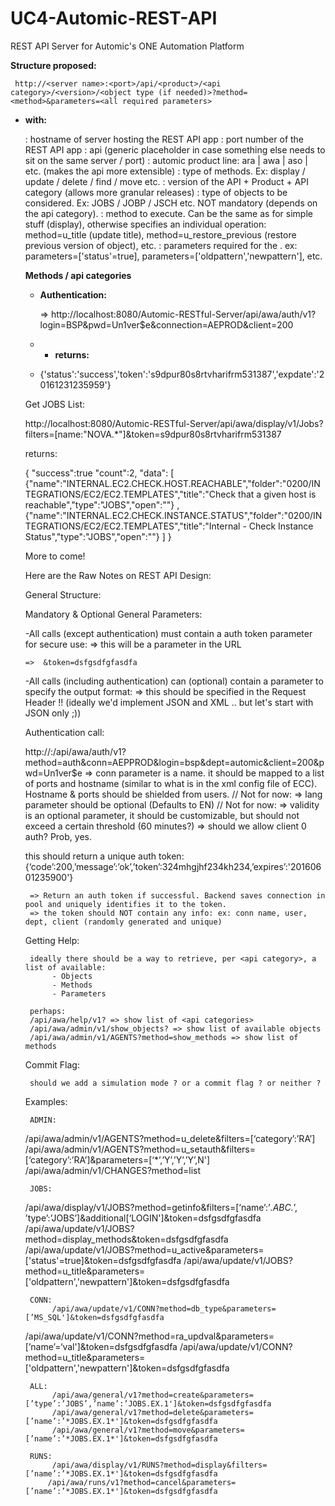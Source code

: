 # UC4-Automic-REST-API

REST API Server for Automic's ONE Automation Platform

**Structure proposed:**

     http://<server name>:<port>/api/<product>/<api category>/<version>/<object type (if needed)>?method=<method>&parameters=<all required parameters>

* **with:**

     <server name>: hostname of server hosting the REST API app
     <port>: port number of the REST API app
     <api>: api (generic placeholder in case something else needs to sit on the same server / port)
     <product>: automic product line: ara | awa | aso | etc. (makes the api more extensible)
     <api category>: type of methods. Ex: display / update / delete / find / move etc. 
     <version>: version of the API + Product + API category (allows more granular releases)
     <object type>: type of objects to be considered. Ex: JOBS / JOBP / JSCH etc. NOT mandatory (depends on the api category).
     <method>: method to execute. Can be the same as <api category> for simple stuff (display), otherwise specifies an individual operation: method=u_title (update title), method=u_restore_previous (restore previous version of object), etc.
     <parameters>: parameters required for the <method>. ex: parameters=['status'=true], parameters=['oldpattern','newpattern'], etc.
     

**Methods / api categories**

* **Authentication:**

    => http://localhost:8080/Automic-RESTful-Server/api/awa/auth/v1?login=BSP&pwd=Un1ver$e&connection=AEPROD&client=200

* * **returns:**
*   {'status':'success','token':'s9dpur80s8rtvharifrm531387','expdate':'20161231235959'}

Get JOBS List:

http://localhost:8080/Automic-RESTful-Server/api/awa/display/v1/Jobs?filters=[name:"NOVA.*"]&token=s9dpur80s8rtvharifrm531387

returns:

{
"success":true
"count":2,
"data":
    [
    {"name":"INTERNAL.EC2.CHECK.HOST.REACHABLE","folder":"0200/INTEGRATIONS/EC2/EC2.TEMPLATES","title":"Check that a given host is reachable","type":"JOBS","open":""}
    ,
    {"name":"INTERNAL.EC2.CHECK.INSTANCE.STATUS","folder":"0200/INTEGRATIONS/EC2/EC2.TEMPLATES","title":"Internal - Check Instance Status","type":"JOBS","open":""}
    ]
}

More to come!

Here are the Raw Notes on REST API Design:

General Structure:

Mandatory & Optional General Parameters:

-All calls (except authentication) must contain a auth token parameter for secure use: => this will be a parameter in the URL

    =>  &token=dsfgsdfgfasdfa

-All calls (including authentication) can (optional) contain a parameter to specify the output format: => this should be specified in the Request Header !!
     (ideally we'd implement JSON and XML .. but let's start with JSON only ;))

Authentication call:

http://<server name>:<port>/api/awa/auth/v1?method=auth&conn=AEPPROD&login=bsp&dept=automic&client=200&pwd=Un1ver$e
     => conn parameter is a name. it should be mapped to a list of ports and hostname (similar to what is in the xml config file of ECC). Hostname & ports should be shielded from users.
    // Not for now: => lang parameter should be optional (Defaults to EN)
    // Not for now:  => validity is an optional parameter, it should be customizable, but should not exceed a certain threshold (60 minutes?)
     => should we allow client 0 auth? Prob, yes.
   
this should return a unique auth token:
     {‘code’:200,’message’:’ok’,’token’:324mhgjhf234kh234,’expires’:'20160601235900'}

     => Return an auth token if successful. Backend saves connection in pool and uniquely identifies it to the token.
     => the token should NOT contain any info: ex: conn name, user, dept, client (randomly generated and unique)

Getting Help:

     ideally there should be a way to retrieve, per <api category>, a list of available:
          - Objects
          - Methods
          - Parameters
     
     perhaps:
     /api/awa/help/v1? => show list of <api categories>
     /api/awa/admin/v1/show_objects? => show list of available objects
     /api/awa/admin/v1/AGENTS?method=show_methods => show list of methods

Commit Flag:

     should we add a simulation mode ? or a commit flag ? or neither ?

Examples:

     ADMIN:
/api/awa/admin/v1/AGENTS?method=u_delete&filters=[‘category’:’RA’]
/api/awa/admin/v1/AGENTS?method=u_setauth&filters=[‘category’:’RA’]&parameters=[‘*’,’Y’,’Y’,’Y’,N']
/api/awa/admin/v1/CHANGES?method=list

     JOBS:
/api/awa/display/v1/JOBS?method=getinfo&filters=[‘name’:’*.ABC.*’, ’type’:’JOBS’]&additional[‘LOGIN']&token=dsfgsdfgfasdfa
/api/awa/update/v1/JOBS?method=display_methods&token=dsfgsdfgfasdfa
/api/awa/update/v1/JOBS?method=u_active&parameters=['status'=true]&token=dsfgsdfgfasdfa
/api/awa/update/v1/JOBS?method=u_title&parameters=['oldpattern','newpattern']&token=dsfgsdfgfasdfa

     CONN:
          /api/awa/update/v1/CONN?method=db_type&parameters=[’MS_SQL']&token=dsfgsdfgfasdfa
/api/awa/update/v1/CONN?method=ra_updval&parameters=[’name’=‘val']&token=dsfgsdfgfasdfa
/api/awa/update/v1/CONN?method=u_title&parameters=['oldpattern','newpattern']&token=dsfgsdfgfasdfa

     ALL:
          /api/awa/general/v1?method=create&parameters=[’type’:’JOBS’,’name’:’JOBS.EX.1']&token=dsfgsdfgfasdfa
          /api/awa/general/v1?method=delete&parameters=[’name’:’*JOBS.EX.1*']&token=dsfgsdfgfasdfa
          /api/awa/general/v1?method=move&parameters=[’name’:’*JOBS.EX.1*']&token=dsfgsdfgfasdfa

     RUNS:
          /api/awa/display/v1/RUNS?method=display&filters=[’name’:’*JOBS.EX.1*']&token=dsfgsdfgfasdfa
         /api/awa/runs/v1?method=cancel&parameters=[’name’:’*JOBS.EX.1*']&token=dsfgsdfgfasdfa

